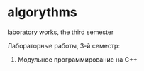 # algorythms
laboratory works, the third semester

Лабораторные работы, 3-й семестр:
1. Модульное программирование на C++